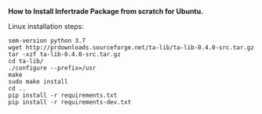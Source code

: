 **How to Install Infertrade Package from scratch for Ubuntu.**

Linux installation steps:

```
sem-version python 3.7
wget http://prdownloads.sourceforge.net/ta-lib/ta-lib-0.4.0-src.tar.gz
tar -xzf ta-lib-0.4.0-src.tar.gz
cd ta-lib/
./configure --prefix=/usr
make
sudo make install
cd ..
pip install -r requirements.txt
pip install -r requirements-dev.txt
```


